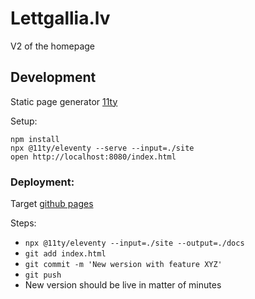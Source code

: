 # Lettgallia.lv
V2 of the homepage

## Development

Static page generator [11ty](https://www.11ty.dev)

Setup:

```
npm install
npx @11ty/eleventy --serve --input=./site
open http://localhost:8080/index.html
```

### Deployment:

Target [github pages](https://pages.github.com)

Steps:
 * `npx @11ty/eleventy --input=./site --output=./docs`
 * `git add index.html`
 * `git commit -m 'New wersion with feature XYZ'`
 * `git push`
 * New version should be live in matter of minutes
